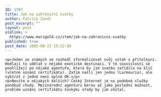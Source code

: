 ```yaml
---
ID: 1787
title: Jak na zahraniční svatby
author: Patrick Zandl
post_excerpt: ""
layout: post
oldlink: >
  https://www.marigold.cz/item/jak-na-zahranicni-svatby
published: true
post_date: 2005-08-23 15:22:49
---
```

	<p>Jeden ze známých se rozhodl zformalizovat svůj vztah s přítelkyní. Hodlají to udělat v nějaké exotické destinaci. V té souvislosti se poohlížejí po nějaké agentuře, která by jim svatbu zařídila na klíč (včetně uznání certifikátu). Zatím našli jen jednu (Larmouria), ale vybírat z jedné není úplně OK.</p>
	<p>Nevíte o nějakých dalších? Český Internet je na podobné služby poněkud chudý. Mezinárodní agenturu berou až jako poslední možnost, problém uznání certifikátu českými úřady by jim zůstal.
</p>